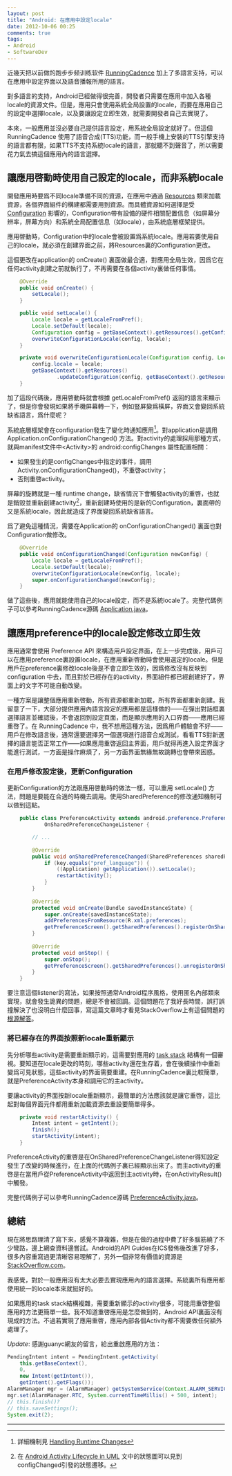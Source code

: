 ```yaml
---
layout: post
title: "Android: 在應用中設定locale"
date: 2012-10-06 00:25
comments: true
tags:
- Android
- SoftwareDev 
---
```

近幾天把以前做的跑步步频训练软件 [RunningCadence](https://play.google.com/store/apps/details?id=leoliang.runningcadence) 加上了多語言支持，可以在應用中設定界面以及語音播報所用的語言。

對多語言的支持，Android已經做得很完善，開發者只需要在應用中加入各種locale的資源文件。但是，應用只會使用系統全局設置的locale，而要在應用自己的設定中選擇locale，以及要讓設定立即生效，就需要開發者自己去實現了。

本來，一般應用並沒必要自己提供語言設定，用系統全局設定就好了。但這個 RunningCadence 使用了語音合成(TTS)功能，而一般手機上安裝的TTS引擎支持的語言都有限，如果TTS不支持系統locale的語言，那就聽不到聲音了，所以需要花力氣去搞這個應用內的語言選擇。

## 讓應用啓動時使用自己設定的locale，而非系統locale

開發應用時要爲不同locale準備不同的資源，在應用中通過 [Resources](http://developer.android.com/reference/android/content/res/Resources.html) 類來加載資源，各個界面組件的構建都需要用到資源。而具體資源如何選擇是受 [Configuration](http://developer.android.com/reference/android/content/res/Configuration.html) 影響的，Configuration帶有設備的硬件相關配置信息（如屏幕分辨率，屏幕方向）和系統全局配置信息（如locale），由系統底層框架提供。

應用啓動時，Configuration中的locale會被設置爲系統locale。應用若要使用自己的locale，就必須在創建界面之前，將Resources裏的Configuration更改。

這個更改在application的 onCreate() 裏面做最合適，對應用全局生效，因爲它在任何activity創建之前就執行了，不再需要在各個activity裏做任何事情。

``` java
    @Override
    public void onCreate() {
        setLocale();
    }

    public void setLocale() {
        Locale locale = getLocaleFromPref();
        Locale.setDefault(locale);
        Configuration config = getBaseContext().getResources().getConfiguration();
        overwriteConfigurationLocale(config, locale);
    }

    private void overwriteConfigurationLocale(Configuration config, Locale locale) {
        config.locale = locale;
        getBaseContext().getResources()
                .updateConfiguration(config, getBaseContext().getResources().getDisplayMetrics());
    }
```

加了這段代碼後，應用啓動時就會根據 getLocaleFromPref() 返回的語言來顯示了，但是你會發現如果將手機屏幕轉一下，例如豎屏變爲橫屏，界面又會變回系統缺省語言，爲什麼呢？

系統底層框架會在configuration發生了變化時通知應用[^1]。對application是調用 Application.onConfigurationChanged() 方法。對activity的處理採用那種方式，就與manifest文件中<Activity&gt;的 android:configChanges 屬性配置相關：

- 如果發生的是configChanges中指定的事件，調用 Activity.onConfigurationChanged()，不重啓activity；
- 否則重啓activity。

[^1]: 詳細機制見 [Handling Runtime Changes](http://developer.android.com/guide/topics/resources/runtime-changes.html)

屏幕的旋轉就是一種 runtime change，缺省情況下會觸發activity的重啓，也就是銷毀並重新創建activity[^2]，重新創建時使用的是新的Configuration，裏面帶的又是系統locale，因此就造成了界面變回系統缺省語言。

[^2]: 在 [Android Activity Lifecycle in UML](/2010/12/16/Android-activity-lifecycle-in-UML-state-machine-diagram) 文中的狀態圖可以見到configChanged引發的狀態遷移。

爲了避免這種情況，需要在Application的 onConfigurationChanged() 裏面也對Configuration做修改。

``` java
    @Override
    public void onConfigurationChanged(Configuration newConfig) {
        Locale locale = getLocaleFromPref();
        Locale.setDefault(locale);
        overwriteConfigurationLocale(newConfig, locale);
        super.onConfigurationChanged(newConfig);
    }
```

做了這些後，應用就能使用自己的locale設定，而不是系統locale了。完整代碼例子可以參考RunningCadence源碼 [Application.java](https://github.com/aleung/RunningCadence/blob/c658e00bd24a23bd95369bf6e3d87254776ae2cb/RunningCadence/src/leoliang/runningcadence/Application.java)。

## 讓應用preference中的locale設定修改立即生效

應用通常會使用 Preference API 來構造用戶設定界面，在上一步完成後，用戶可以在應用preference裏設置locale，在應用重新啓動時會使用選定的locale。但是用戶在preference裏修改locale後是不會立即生效的，因爲修改沒有反映到 configuration 中去，而且對於已經存在的activity，界面組件都已經創建好了，界面上的文字不可能自動改變。

一種方案是讓整個應用重新啓動，所有資源都重新加載，所有界面都重新創建。我留意了一下，大部分提供應用內語言設定的應用都是這樣做的——在彈出對話框裏選擇語言並確認後，不會返回到設定頁面，而是顯示應用的入口界面——應用已經重啓了。在 RunningCadence 中，我不想用這種方法，因爲用戶體驗會不好——用戶在修改語言後，通常還要選擇另一個選項進行語音合成測試，看看TTS對新選擇的語言能否正常工作——如果應用重啓返回主界面，用戶就得再進入設定界面才能進行測試，一方面是操作麻煩了，另一方面界面無緣無故跳轉也會帶來困惑。

### 在用戶修改設定後，更新Configuration

更新Configuration的方法跟應用啓動時的做法一樣，可以重用 setLocale() 方法，問題是要能在合適的時機去調用。使用SharedPreference的修改通知機制可以做到這點。

``` java
    public class PreferenceActivity extends android.preference.PreferenceActivity implements
            OnSharedPreferenceChangeListener {

        // ...
    
        @Override
        public void onSharedPreferenceChanged(SharedPreferences sharedPreferences, String key) {
            if (key.equals("pref_language")) {
                ((Application) getApplication()).setLocale();
                restartActivity();
            }
        }
    
        @Override
        protected void onCreate(Bundle savedInstanceState) {
            super.onCreate(savedInstanceState);
            addPreferencesFromResource(R.xml.preferences);
            getPreferenceScreen().getSharedPreferences().registerOnSharedPreferenceChangeListener(this);
        }
    
        @Override
        protected void onStop() {
            super.onStop();
            getPreferenceScreen().getSharedPreferences().unregisterOnSharedPreferenceChangeListener(this);
        }
    }
```

要注意這個listener的寫法，如果按照通常Android程序風格，使用匿名內部類來實現，就會發生詭異的問題，總是不會被回調。這個問題花了我好長時間，誤打誤撞解決了也沒明白什麼回事，寫這篇文章時才看見StackOverflow上有這個問題的[根源解答](http://stackoverflow.com/a/3104265/94148)。

### 將已經存在的界面按照新locale重新顯示

先分析哪些activity是需要重新顯示的，這需要對應用的 [task stack](http://developer.android.com/guide/components/tasks-and-back-stack.html) 結構有一個審視。要知道在locale更改的時刻，哪些activity還在生存着，會在後續操作中重新變爲可見狀態，這些activity的界面需要重建。在RunningCadence裏比較簡單，就是PreferenceActivity本身和調用它的主activity。

要讓activity的界面按新locale重新顯示，最簡單的方法應該就是讓它重啓，這比起對每個界面元件都用重新加載資源去重設要簡單得多。

```java
    private void restartActivity() {
        Intent intent = getIntent();
        finish();
        startActivity(intent);
    }
```

PreferenceActivity的重啓是在OnSharedPreferenceChangeListener得知設定發生了改變的時候進行，在上面的代碼例子裏已經顯示出來了。而主activity的重啓是在當用戶從PreferenceActivity中返回到主activity時，在onActivityResult() 中觸發。

完整代碼例子可以參考RunningCadence源碼 [PreferenceActivity.java](https://github.com/aleung/RunningCadence/blob/f0cdb98b42a94caa5c7e2cec1a8aa6abf91e73b9/RunningCadence/src/leoliang/runningcadence/PreferenceActivity.java)。

## 總結

現在將思路理清了寫下來，感覺不算複雜，但是在做的過程中費了好多腦筋繞了不少彎路，邊上網查資料邊嘗試。Android的API Guides在ICS發佈後改進了好多，很多內容重寫過更清晰容易理解了，另外一個非常有價值的資源是[StackOverflow.com](StackOverflow.com)。

我感覺，對於一般應用沒有太大必要去實現應用內的語言選擇。系統裏所有應用都使用統一的locale本來就挺好的。

如果應用的task stack結構複雜，需要重新顯示的activity很多，可能用重啓整個應用的方法更簡單一些。我不知道重啓應用是怎麼做到的，Android API裏面沒有現成的方法。不過若實現了應用重啓，應用內部各個Activity都不需要做任何額外處理了。

_Update_: 感謝guanyc網友的留言，給出重啟應用的方法：

``` java 
PendingIntent intent = PendingIntent.getActivity(
    this.getBaseContext(), 
    0, 
    new Intent(getIntent()), 
    getIntent().getFlags());
AlarmManager mgr = (AlarmManager) getSystemService(Context.ALARM_SERVICE);
mgr.set(AlarmManager.RTC, System.currentTimeMillis() + 500, intent);
// this.finish()?
// this.saveSettings();
System.exit(2);
```

----

